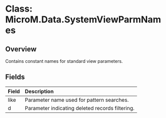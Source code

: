 # Class: MicroM.Data.SystemViewParmNames

## Overview
Contains constant names for standard view parameters.

## Fields
| Field | Description |
|:--|:--|
| like | Parameter name used for pattern searches. |
| d | Parameter indicating deleted records filtering. |
